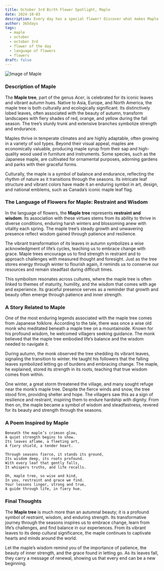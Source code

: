 ```yaml
---
title: October 3rd Birth Flower Spotlight, Maple
date: 2024-10-03
description: Every day has a special flower! Discover what makes Maple unique as today’s birth flower and its symbolic meaning.
author: 365days
tags:
  - maple
  - october
  - october 3rd
  - flower of the day
  - language of flowers
  - flowers
draft: false
---
```


![Image of Maple](https://cdn.pixabay.com/photo/2020/11/08/13/12/autumn-leaves-5723700_960_720.jpg#center)


### Description of Maple

The **Maple tree**, part of the genus _Acer_, is celebrated for its iconic leaves and vibrant autumn hues. Native to Asia, Europe, and North America, the maple tree is both culturally and ecologically significant. Its distinctively lobed leaves, often associated with the beauty of autumn, transform landscapes with fiery shades of red, orange, and yellow during the fall season. The tree’s sturdy trunk and extensive branches symbolize strength and endurance.

Maples thrive in temperate climates and are highly adaptable, often growing in a variety of soil types. Beyond their visual appeal, maples are economically valuable, producing maple syrup from their sap and high-quality wood used in furniture and instruments. Some species, such as the Japanese maple, are cultivated for ornamental purposes, adorning gardens and parks with their graceful forms.

Culturally, the maple is a symbol of balance and endurance, reflecting the rhythm of nature as it transitions through the seasons. Its intricate leaf structure and vibrant colors have made it an enduring symbol in art, design, and national emblems, such as Canada’s iconic maple leaf flag.

### The Language of Flowers for Maple: Restraint and Wisdom

In the language of flowers, the **Maple tree** represents **restraint and wisdom**. Its association with these virtues stems from its ability to thrive in diverse conditions, enduring harsh winters and blossoming anew with vitality each spring. The maple tree’s steady growth and unwavering presence reflect wisdom gained through patience and resilience.

The vibrant transformation of its leaves in autumn symbolizes a wise acknowledgment of life’s cycles, teaching us to embrace change with grace. Maple trees encourage us to find strength in restraint and to approach challenges with measured thought and foresight. Just as the tree stores energy through winter to flourish again, it reminds us to conserve our resources and remain steadfast during difficult times.

This symbolism resonates across cultures, where the maple tree is often linked to themes of maturity, humility, and the wisdom that comes with age and experience. Its graceful presence serves as a reminder that growth and beauty often emerge through patience and inner strength.

### A Story Related to Maple

One of the most enduring legends associated with the maple tree comes from Japanese folklore. According to the tale, there was once a wise old monk who meditated beneath a maple tree on a mountainside. Known for his profound wisdom, he welcomed villagers seeking guidance. The monk believed that the maple tree embodied life’s balance and the wisdom needed to navigate it.

During autumn, the monk observed the tree shedding its vibrant leaves, signaling the transition to winter. He taught his followers that the falling leaves symbolized letting go of burdens and embracing change. The maple, he explained, stored its strength in its roots, teaching that true wisdom comes from within.

One winter, a great storm threatened the village, and many sought refuge near the monk’s maple tree. Despite the fierce winds and snow, the tree stood firm, providing shelter and hope. The villagers saw this as a sign of resilience and restraint, inspiring them to endure hardship with dignity. From then on, the maple became a symbol of wisdom and steadfastness, revered for its beauty and strength through the seasons.

### A Poem Inspired by Maple

```
Beneath the maple’s crimson glow,  
A quiet strength begins to show.  
Its leaves aflame, a fleeting art,  
A fiery shield, a tender heart.  

Through seasons fierce, it stands its ground,  
Its wisdom deep, its roots profound.  
With every leaf that gently falls,  
It whispers truths, and life recalls.  

Oh, maple tree, so wise and kind,  
In you, restraint and grace we find.  
Your lessons linger, strong and true,  
A guide through life, in fiery hue.  
```

### Final Thoughts

The **Maple tree** is much more than an autumnal beauty; it is a profound symbol of restraint, wisdom, and enduring strength. Its transformative journey through the seasons inspires us to embrace change, learn from life’s challenges, and find balance in our experiences. From its vibrant leaves to its deep cultural significance, the maple continues to captivate hearts and minds around the world.

Let the maple’s wisdom remind you of the importance of patience, the beauty of inner strength, and the grace found in letting go. As its leaves fall, they carry a message of renewal, showing us that every end can be a new beginning.

